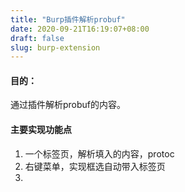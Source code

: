 ```yaml
---
title: "Burp插件解析probuf"
date: 2020-09-21T16:19:07+08:00
draft: false
slug: burp-extension
---
```


#### 目的：
通过插件解析probuf的内容。

#### 主要实现功能点
1. 一个标签页，解析填入的内容，protoc
2. 右键菜单，实现框选自动带入标签页
3. 